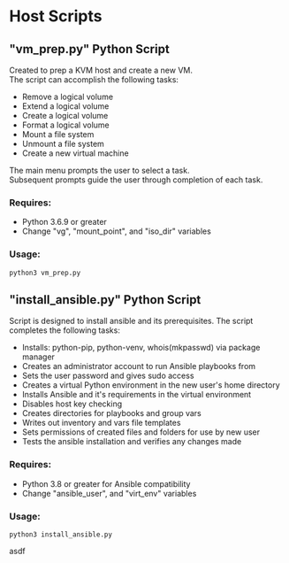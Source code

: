 # Host Scripts

## "vm_prep.py" Python Script

Created to prep a KVM host and create a new VM.<br/>
The script can accomplish the following tasks:

- Remove a logical volume
- Extend a logical volume
- Create a logical volume
- Format a logical volume
- Mount a file system
- Unmount a file system
- Create a new virtual machine

The main menu prompts the user to select a task.<br/>
Subsequent prompts guide the user through completion of each task.

### Requires:

- Python 3.6.9 or greater
- Change "vg", "mount_point", and "iso_dir" variables

### Usage:

```python3 vm_prep.py```

## "install_ansible.py" Python Script

Script is designed to install ansible and its prerequisites.
The script completes the following tasks:

- Installs: python-pip, python-venv, whois(mkpasswd) via package manager
- Creates an administrator account to run Ansible playbooks from
- Sets the user password and gives sudo access 
- Creates a virtual Python environment in the new user's home directory
- Installs Ansible and it's requirements in the virtual environment
- Disables host key checking 
- Creates directories for playbooks and group vars
- Writes out inventory and vars file templates
- Sets permissions of created files and folders for use by new user
- Tests the ansible installation and verifies any changes made

### Requires:

- Python 3.8 or greater for Ansible compatibility
- Change "ansible_user", and "virt_env" variables

### Usage:

```python3 install_ansible.py```

asdf